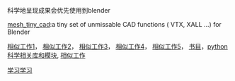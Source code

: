 科学地呈现成果会优先使用到blender


[mesh_tiny_cad](https://github.com/zeffii/mesh_tiny_cad):a tiny set of unmissable CAD functions ( VTX, XALL ...) for Blender


[相似工作1](https://github.com/aetheryang/vimwiki)，
[相似工作2](https://github.com/Continue7777/chatRobot/tree/ba327bfc6604fdce85c0659fff431ea084009c7d/chatBot/resource/%E6%96%B0%E5%A2%9E%E8%AF%8D%E5%BA%93/%E4%B8%93%E4%B8%9A%E6%89%A9%E5%85%85%E8%AF%8D%E5%BA%93/%E9%87%91%E5%B1%B1%E6%89%93%E5%AD%97%E9%80%9A2003%E4%B8%93%E4%B8%9A%E8%AF%8D%E5%BA%93)，
[相似工作3](https://github.com/simplemia/work_intro/tree/b6f9eed63b8f676925c390d78a96258037d4d06d/CODE/Sougou_seg/language)，
[相似工作4](https://github.com/ilioner/ML-Classifier/tree/master/segment/train)，
[相似工作5](https://github.com/alanzchen/biotester)，
[书目](https://github.com/JetBook/BooTar/blob/c8ece569818fbb321345a10da00561c526d3aa6f/catalog/shooters/01-01%20%E4%B9%A6%E7%B1%8D%E4%B8%BB%E9%A2%98%E5%88%86%E7%B1%BB/A-207%20%E7%BB%86%E8%83%9E%E7%94%9F%E7%89%A9%E5%AD%A6%20320%E5%86%8C.txt)，[python科学相关库和模块](https://blog.csdn.net/hongxue8888/article/details/73025630),
[相似工作](http://blog.jobbole.com/38732/)

[学习学习](http://biopython.org/)
